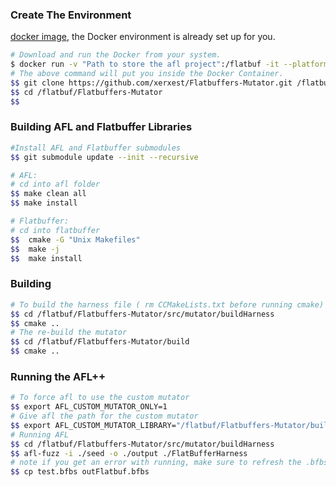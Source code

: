 ### Create The Environment
 [docker image](https://hub.docker.com/repository/docker/xctarman/flatbuf/general), the Docker environment is already set up for you.
```sh
# Download and run the Docker from your system.
$ docker run -v "Path to store the afl project":/flatbuf -it --platform linux/arm64 xctarman/flatbuf
# The above command will put you inside the Docker Container.
$$ git clone https://github.com/xerxest/Flatbuffers-Mutator.git /flatbuf
$$ cd /flatbuf/Flatbuffers-Mutator
$$ 

```

### Building AFL and Flatbuffer Libraries

```sh
#Install AFL and Flatbuffer submodules
$$ git submodule update --init --recursive

# AFL:
# cd into afl folder
$$ make clean all
$$ make install

# Flatbuffer:
# cd into flatbuffer
$$	cmake -G "Unix Makefiles"
$$	make -j
$$	make install
```

### Building 
```sh
# To build the harness file ( rm CCMakeLists.txt before running cmake)  
$$ cd /flatbuf/Flatbuffers-Mutator/src/mutator/buildHarness
$$ cmake ..
# The re-build the mutator 
$$ cd /flatbuf/Flatbuffers-Mutator/build
$$ cmake .. 
```
### Running the AFL++ 
```sh
# To force afl to use the custom mutator 
$$ export AFL_CUSTOM_MUTATOR_ONLY=1
# Give afl the path for the custom mutator 
$$ export AFL_CUSTOM_MUTATOR_LIBRARY="/flatbuf/Flatbuffers-Mutator/build/libFlatBufferMutator.so"
# Running AFL
$$ cd /flatbuf/Flatbuffers-Mutator/src/mutator/buildHarness
$$ afl-fuzz -i ./seed -o ./output ./FlatBufferHarness
# note if you get an error with running, make sure to refresh the .bfbs file
$$ cp test.bfbs outFlatbuf.bfbs
```

